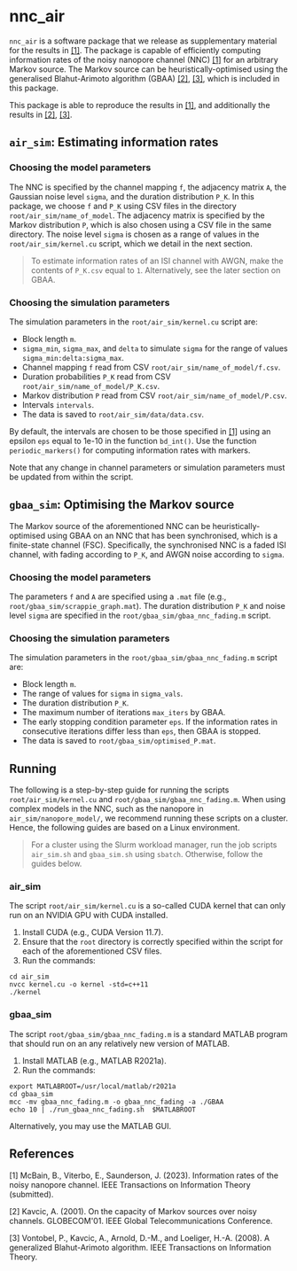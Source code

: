 # nnc_air
`nnc_air` is a software package that we release as supplementary material for the results in [[1]](#1). The package is capable of efficiently computing information rates of the noisy nanopore channel (NNC) [[1]](#1) for an arbitrary Markov source. The Markov source can be heuristically-optimised using the generalised Blahut-Arimoto algorithm (GBAA) [[2]](#2), [[3]](#3), which is included in this package.

This package is able to reproduce the results in [[1]](#1), and additionally the results in [[2]](#2), [[3]](#3).

## `air_sim`: Estimating information rates
### Choosing the model parameters
The NNC is specified by the channel mapping `f`, the adjacency matrix `A`, the Gaussian noise level `sigma`, and the duration distribution `P_K`. In this package, we choose `f` and `P_K` using CSV files in the directory `root/air_sim/name_of_model`. The adjacency matrix is specified by the Markov distribution `P`, which is also chosen using a CSV file in the same directory. The noise level `sigma` is chosen as a range of values in the `root/air_sim/kernel.cu` script, which we detail in the next section.

> To estimate information rates of an ISI channel with AWGN, make the contents of `P_K.csv` equal to `1`. Alternatively, see the later section on GBAA.

### Choosing the simulation parameters
The simulation parameters in the `root/air_sim/kernel.cu` script are:
- Block length `m`.
- `sigma_min`, `sigma_max`, and `delta` to simulate `sigma` for the range of values `sigma_min:delta:sigma_max`.
- Channel mapping `f` read from CSV `root/air_sim/name_of_model/f.csv`.
- Duration probabilities `P_K` read from CSV `root/air_sim/name_of_model/P_K.csv`.
- Markov distribution `P` read from CSV `root/air_sim/name_of_model/P.csv`.
- Intervals `intervals`. 
- The data is saved to `root/air_sim/data/data.csv`.

By default, the intervals are chosen to be those specified in [[1]](#1) using an epsilon `eps` equal to 1e-10 in the function `bd_int()`. Use the function `periodic_markers()` for computing information rates with markers. 

Note that any change in channel parameters or simulation parameters must be updated from within the script.

## `gbaa_sim`: Optimising the Markov source
The Markov source of the aforementioned NNC can be heuristically-optimised using GBAA on an NNC that has been synchronised, which is a finite-state channel (FSC). Specifically, the synchronised NNC is a faded ISI channel, with fading according to `P_K`, and AWGN noise according to `sigma`. 

### Choosing the model parameters
The parameters `f` and `A` are specified using a `.mat` file (e.g., `root/gbaa_sim/scrappie_graph.mat`). The duration distribution `P_K` and noise level `sigma` are specified in the `root/gbaa_sim/gbaa_nnc_fading.m` script.

### Choosing the simulation parameters
The simulation parameters in the `root/gbaa_sim/gbaa_nnc_fading.m` script are:

- Block length `m`.
- The range of values for `sigma` in `sigma_vals`.
- The duration distribution `P_K`.
- The maximum number of iterations `max_iters` by GBAA.
- The early stopping condition parameter `eps`. 
If the information rates in consecutive iterations differ less than `eps`, then GBAA is stopped.
- The data is saved to `root/gbaa_sim/optimised_P.mat`.


## Running
The following is a step-by-step guide for running the scripts `root/air_sim/kernel.cu` and `root/gbaa_sim/gbaa_nnc_fading.m`. When using complex models in the NNC, such as the nanopore in `air_sim/nanopore_model/`, we recommend running these scripts on a cluster. Hence, the following guides are based on a Linux environment.

> For a cluster using the Slurm workload manager, run the job scripts `air_sim.sh` and `gbaa_sim.sh` using `sbatch`. Otherwise, follow the guides below.

### air_sim
The script `root/air_sim/kernel.cu` is a so-called CUDA kernel that can only run on an NVIDIA GPU with CUDA installed.

1. Install CUDA (e.g., CUDA Version 11.7).
2. Ensure that the `root` directory is correctly specified within the script for each of the aforementioned CSV files.
3. Run the commands:
```
cd air_sim
nvcc kernel.cu -o kernel -std=c++11
./kernel
```

### gbaa_sim
The script `root/gbaa_sim/gbaa_nnc_fading.m` is a standard MATLAB program that should run on an any relatively new version of MATLAB.

1. Install MATLAB (e.g., MATLAB R2021a).
2. Run the commands:
```
export MATLABROOT=/usr/local/matlab/r2021a
cd gbaa_sim
mcc -mv gbaa_nnc_fading.m -o gbaa_nnc_fading -a ./GBAA
echo 10 | ./run_gbaa_nnc_fading.sh  $MATLABROOT
```
Alternatively, you may use the MATLAB GUI.

## References
<a id="1">[1]</a> 
McBain, B., Viterbo, E., Saunderson, J. (2023). 
Information rates of the noisy nanopore channel.
IEEE Transactions on Information Theory (submitted).

<a id="2">[2]</a> 
Kavcic, A. (2001). 
On the capacity of Markov sources over noisy channels.
GLOBECOM'01. IEEE Global Telecommunications Conference.

<a id="3">[3]</a> 
Vontobel, P., Kavcic, A., Arnold, D.-M., and Loeliger, H.-A. (2008). 
A generalized Blahut-Arimoto algorithm.
IEEE Transactions on Information Theory.
